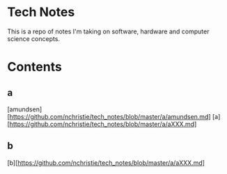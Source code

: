 <!-- ## What is ...?

## Links

## Tutorials

Embedded links
[1]: https://github.com/nchristie/tech_notes/blob/master/x/xxx.md -->


# Tech Notes
This is a repo of notes I'm taking on software, hardware and computer science concepts.

# Contents
## a
[amundsen][https://github.com/nchristie/tech_notes/blob/master/a/amundsen.md]
[a][https://github.com/nchristie/tech_notes/blob/master/a/aXXX.md]

## b
[b][https://github.com/nchristie/tech_notes/blob/master/a/aXXX.md]
